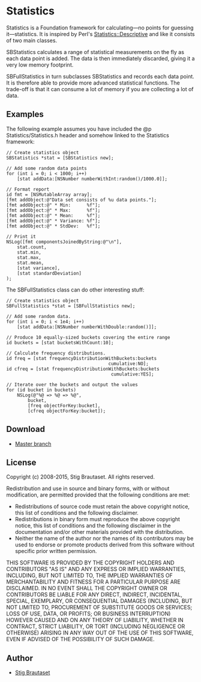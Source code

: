 # Statistics

Statistics is a Foundation framework for calculating&mdash;no points
for guessing it&mdash;statistics. It is inspired by Perl's <a
href="http://search.cpan.org/dist/Statistics-Descriptive/">
Statistics::Descriptive</a> and like it consists of two main classes.

SBStatistics calculates a range of statistical measurements on the fly
as each data point is added. The data is then immediately discarded,
giving it a very low memory footprint.

SBFullStatistics in turn subclasses SBStatistics and records each data
point. It is therefore able to provide more advanced statistical
functions. The trade-off is that it can consume a lot of memory if you
are collecting a lot of data.

## Examples

The following example assumes you have included the @p
Statistics/Statistics.h header and somehow linked to the Statistics
framework:

    // Create statistics object
    SBStatistics *stat = [SBStatistics new];
    
    // Add some random data points
    for (int i = 0; i < 1000; i++)
        [stat addData:[NSNumber numberWithInt:random()/1000.0]];

    // Format report
    id fmt = [NSMutableArray array];
    [fmt addObject:@"Data set consists of %u data points."];
    [fmt addObject:@" * Min:      %f"];
    [fmt addObject:@" * Max:      %f"];
    [fmt addObject:@" * Mean:     %f"];
    [fmt addObject:@" * Variance: %f"];
    [fmt addObject:@" * StdDev:   %f"];
    
    // Print it
    NSLog([fmt componentsJoinedByString:@"\n"],
        stat.count,
        stat.min,
        stat.max,
        stat.mean,
        [stat variance],
        [stat standardDeviation]
    );

The SBFullStatistics class can do other interesting stuff:

    // Create statistics object
    SBFullStatistics *stat = [SBFullStatistics new];
    
    // Add some random data.
    for (int i = 0; i < 1e4; i++)
        [stat addData:[NSNumber numberWithDouble:random()]];
    
    // Produce 10 equally-sized buckets covering the entire range
    id buckets = [stat bucketsWithCount:10];
    
    // Calculate frequency distributions.
    id freq = [stat frequencyDistributionWithBuckets:buckets
                                          cumulative:NO];
    id cfreq = [stat frequencyDistributionWithBuckets:buckets
                                           cumulative:YES];
    
    // Iterate over the buckets and output the values
    for (id bucket in buckets)
        NSLog(@"%@ => %@ => %@",
            bucket,
            [freq objectForKey:bucket],
            [cfreq objectForKey:bucket]);


## Download

* [Master branch](http://github.com/stig/Statistics/zipball/master)

## License

Copyright (c) 2008-2015, Stig Brautaset. All rights reserved.

Redistribution and use in source and binary forms, with or without modification, are permitted provided that the following conditions are met:

* Redistributions of source code must retain the above copyright notice,   this list of conditions and the following disclaimer.
* Redistributions in binary form must reproduce the above copyright notice, this list of conditions and the following disclaimer in the documentation and/or other materials provided with the distribution.
* Neither the name of the author nor the names of its contributors may be used to endorse or promote products derived from this software without specific prior written permission.
 
THIS SOFTWARE IS PROVIDED BY THE COPYRIGHT HOLDERS AND CONTRIBUTORS "AS IS" AND ANY EXPRESS OR IMPLIED WARRANTIES, INCLUDING, BUT NOT LIMITED TO, THE IMPLIED WARRANTIES OF MERCHANTABILITY AND FITNESS FOR A PARTICULAR PURPOSE ARE DISCLAIMED. IN NO EVENT SHALL THE COPYRIGHT OWNER OR CONTRIBUTORS BE LIABLE FOR ANY DIRECT, INDIRECT, INCIDENTAL, SPECIAL, EXEMPLARY, OR CONSEQUENTIAL DAMAGES (INCLUDING, BUT NOT LIMITED TO, PROCUREMENT OF SUBSTITUTE GOODS OR SERVICES; LOSS OF USE, DATA, OR PROFITS; OR BUSINESS INTERRUPTION) HOWEVER CAUSED AND ON ANY THEORY OF LIABILITY, WHETHER IN CONTRACT, STRICT LIABILITY, OR TORT (INCLUDING NEGLIGENCE OR OTHERWISE) ARISING IN ANY WAY OUT OF THE USE OF THIS SOFTWARE, EVEN IF ADVISED OF THE POSSIBILITY OF SUCH DAMAGE.

## Author

* [Stig Brautaset](stig@brautaset.org)

